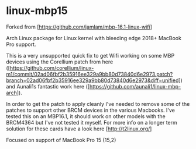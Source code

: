 linux-mbp15
==============

Forked from [https://github.com/jamlam/mbp-16.1-linux-wifi]

Arch Linux package for Linux kernel with bleeding edge 2018+ MacBook Pro support.

This is a very unsupported quick fix to get Wifi working on some MBP devices using the Corellium patch from here ([https://github.com/corellium/linux-m1/commit/02ad06fbf2b35916ee329a9bb80d73840d6e2973.patch?branch=02ad06fbf2b35916ee329a9bb80d73840d6e2973&diff=unified]) and Aunali1s fantastic work here ([https://github.com/aunali1/linux-mbp-arch]).

In order to get the patch to apply cleanly I've needed to remove some of the patches to support other BRCM devices in the various Macbooks. I've tested this on an MBP16.1, it should work on other models with the BRCM4364 but I've not tested it myself. For more info on a longer term solution for these cards have a look here [http://t2linux.org/]

Focused on support of MacBook Pro 15 (15,2)
